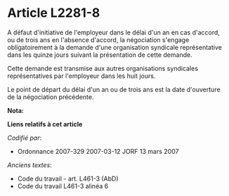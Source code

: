 # Article L2281-8

A défaut d'initiative de l'employeur dans le délai d'un an en cas d'accord, ou de trois ans en l'absence d'accord, la
négociation s'engage obligatoirement à la demande d'une organisation syndicale représentative dans les quinze jours suivant
la présentation de cette demande.

Cette demande est transmise aux autres organisations syndicales représentatives par l'employeur dans les huit jours.

Le point de départ du délai d'un an ou de trois ans est la date d'ouverture de la négociation précédente.

**Nota:**



**Liens relatifs à cet article**

_Codifié par_:

  - Ordonnance 2007-329 2007-03-12 JORF 13 mars 2007

_Anciens textes_:

  - Code du travail - art. L461-3 (AbD)
  - Code du travail L461-3 alinéa 6
